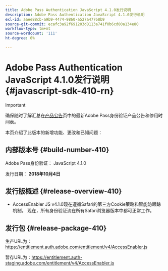```yaml
---
title: Adobe Pass Authentication JavaScript 4.1.0发行说明
description: Adobe Pass Authentication JavaScript 4.1.0发行说明
exl-id: aaee88cb-a9b9-4474-9860-a527a47768b9
source-git-commit: ecafc3a92f691203d8113a741f0b6cd00a134e80
workflow-type: tm+mt
source-wordcount: '111'
ht-degree: 0%

---
```


# Adobe Pass Authentication JavaScript 4.1.0发行说明 {#javascript-sdk-410-rn}

>[!IMPORTANT]
>
> 确保随时了解汇总在[产品公告](/help/authentication/product-announcements.md)页中的最新Adobe Pass身份验证产品公告和停用时间表。

本页介绍了此版本的新增功能、更改和已知问题：

## 内部版本号 {#build-number-410}

Adobe Pass身份验证： JavaScript 4.1.0

发行日期： **2018年10月4日**

## 发行版概述 {#release-overview-410}

* AccessEnabler JS v4.1.0现在遵循Safari的第三方Cookie策略和智能防跟踪机制。 现在，所有身份验证流在所有Safari浏览器版本中都可正常工作。

## 发行包 {#release-package-410}

生产URL为：https://entitlement.auth.adobe.com/entitlement/v4/AccessEnabler.js

暂存URL为：https://entitlement.auth-staging.adobe.com/entitlement/v4/AccessEnabler.js
